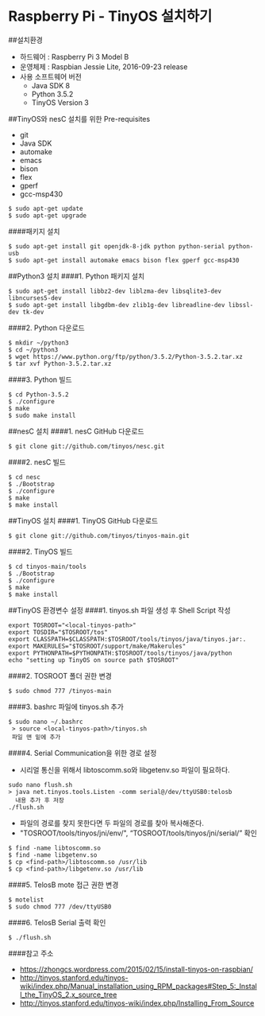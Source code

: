 Raspberry Pi - TinyOS 설치하기
=====
##설치환경
- 하드웨어 : Raspberry Pi 3 Model B
- 운영체제 : Raspbian Jessie Lite, 2016-09-23 release
- 사용 소프트웨어 버전
	- Java SDK 8
	- Python 3.5.2
	- TinyOS Version 3

##TinyOS와 nesC 설치를 위한 Pre-requisites
- git
- Java SDK
- automake
- emacs
- bison
- flex
- gperf
- gcc-msp430

~~~~
$ sudo apt-get update
$ sudo apt-get upgrade
~~~~
####패키지 설치
~~~~
$ sudo apt-get install git openjdk-8-jdk python python-serial python-usb
$ sudo apt-get install automake emacs bison flex gperf gcc-msp430
~~~~
##Python3 설치
####1. Python 패키지 설치
~~~~
$ sudo apt-get install libbz2-dev liblzma-dev libsqlite3-dev libncurses5-dev 
$ sudo apt-get install libgdbm-dev zlib1g-dev libreadline-dev libssl-dev tk-dev
~~~~
####2. Python 다운로드
~~~~
$ mkdir ~/python3
$ cd ~/python3
$ wget https://www.python.org/ftp/python/3.5.2/Python-3.5.2.tar.xz
$ tar xvf Python-3.5.2.tar.xz
~~~~
####3. Python 빌드
~~~~
$ cd Python-3.5.2
$ ./configure
$ make
$ sudo make install
~~~~
##nesC 설치
####1. nesC GitHub 다운로드
~~~~
$ git clone git://github.com/tinyos/nesc.git
~~~~
####2. nesC 빌드
~~~~
$ cd nesc
$ ./Bootstrap
$ ./configure
$ make
$ make install
~~~~
##TinyOS 설치
####1. TinyOS GitHub 다운로드
~~~~
$ git clone git://github.com/tinyos/tinyos-main.git
~~~~
####2. TinyOS 빌드
~~~~
$ cd tinyos-main/tools
$ ./Bootstrap
$ ./configure
$ make
$ make install
~~~~
##TinyOS 환경변수 설정
####1. tinyos.sh 파일 생성 후 Shell Script 작성
~~~~
export TOSROOT="<local-tinyos-path>"
export TOSDIR="$TOSROOT/tos"
export CLASSPATH=$CLASSPATH:$TOSROOT/tools/tinyos/java/tinyos.jar:.
export MAKERULES="$TOSROOT/support/make/Makerules"
export PYTHONPATH=$PYTHONPATH:$TOSROOT/tools/tinyos/java/python
echo "setting up TinyOS on source path $TOSROOT"
~~~~
####2. TOSROOT 폴더 권한 변경
~~~~
$ sudo chmod 777 /tinyos-main
~~~~
####3. bashrc 파일에 tinyos.sh 추가
~~~~
$ sudo nano ~/.bashrc
 > source <local-tinyos-path>/tinyos.sh
 파일 맨 밑에 추가
~~~~
####4. Serial Communication을 위한 경로 설정
- 시리얼 통신을 위해서 libtoscomm.so와 libgetenv.so 파일이 필요하다.
~~~~
sudo nano flush.sh
> java net.tinyos.tools.Listen -comm serial@/dev/ttyUSB0:telosb
  내용 추가 후 저장
./flush.sh
~~~~
- 파일의 경로를 찾지 못한다면 두 파일의 경로를 찾아 복사해준다.
- "TOSROOT/tools/tinyos/jni/env/", “TOSROOT/tools/tinyos/jni/serial/” 확인
~~~~
$ find -name libtoscomm.so 
$ find -name libgetenv.so
$ cp <find-path>/libtoscomm.so /usr/lib
$ cp <find-path>/libgetenv.so /usr/lib
~~~~
####5. TelosB mote 접근 권한 변경
~~~~
$ motelist
$ sudo chmod 777 /dev/ttyUSB0
~~~~
####6. TelosB Serial 출력 확인
~~~~
$ ./flush.sh
~~~~
####참고 주소
- <https://zhongcs.wordpress.com/2015/02/15/install-tinyos-on-raspbian/>
- <http://tinyos.stanford.edu/tinyos-wiki/index.php/Manual_installation_using_RPM_packages#Step_5:_Install_the_TinyOS_2.x_source_tree>
- <http://tinyos.stanford.edu/tinyos-wiki/index.php/Installing_From_Source>